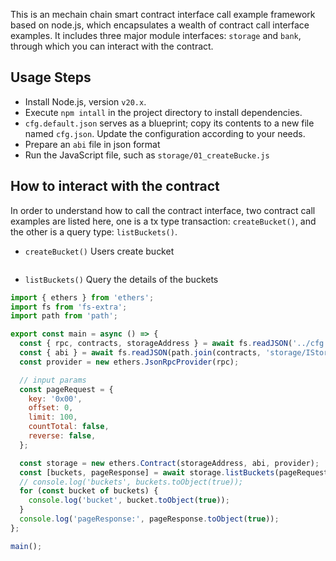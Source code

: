 

This is an mechain chain smart contract interface call example framework based on node.js, which encapsulates a wealth of contract call interface examples. It includes three major module interfaces: `storage` and `bank`, through which you can interact with the contract.

## Usage Steps

- Install Node.js, version `v20.x`.
- Execute `npm intall` in the project directory to install dependencies.
- `cfg.default.json` serves as a blueprint; copy its contents to a new file named `cfg.json`. Update the configuration according to your needs.
- Prepare an `abi` file in json format
- Run the JavaScript file, such as `storage/01_createBucke.js`



## How to interact with the contract

In order to understand how to call the contract interface, two contract call examples are listed here, one is a tx type transaction: `createBucket()`, and the other is a query type: `listBuckets()`.

- `createBucket()` Users create bucket

```javascript

```



- `listBuckets()` Query the details of the buckets

```javascript
import { ethers } from 'ethers';
import fs from 'fs-extra';
import path from 'path';

export const main = async () => {
  const { rpc, contracts, storageAddress } = await fs.readJSON('../cfg.json');
  const { abi } = await fs.readJSON(path.join(contracts, 'storage/IStorage.sol/IStorage.json'));
  const provider = new ethers.JsonRpcProvider(rpc);

  // input params
  const pageRequest = {
    key: '0x00',
    offset: 0,
    limit: 100,
    countTotal: false,
    reverse: false,
  };

  const storage = new ethers.Contract(storageAddress, abi, provider);
  const [buckets, pageResponse] = await storage.listBuckets(pageRequest);
  // console.log('buckets', buckets.toObject(true));
  for (const bucket of buckets) {
    console.log('bucket', bucket.toObject(true));
  }
  console.log('pageResponse:', pageResponse.toObject(true));
};

main();

```